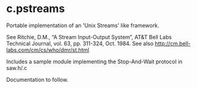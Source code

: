# c.pstreams
Portable implementation of an 'Unix Streams' like framework.

See Ritchie, D.M.,  “A Stream Input-Output System”, AT&T Bell Labs Technical Journal, vol. 63, pp. 311-324, Oct. 1984. 
See also http://cm.bell-labs.com/cm/cs/who/dmr/st.html

Includes a sample module implementing the Stop-And-Wait protocol in saw.h/.c

Documentation to follow.
